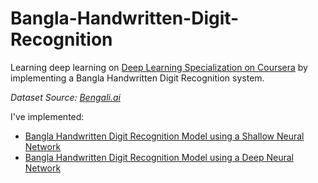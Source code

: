 # Bangla-Handwritten-Digit-Recognition
Learning deep learning on [Deep Learning Specialization on Coursera](https://www.coursera.org/specializations/deep-learning) by implementing a Bangla Handwritten Digit Recognition system.

*Dataset Source: [Bengali.ai](https://bengali.ai/)*

I've implemented:
  * [Bangla Handwritten Digit Recognition Model using a Shallow Neural Network](/BHDR_Shallow_NuralNetwork.ipynb)
  * [Bangla Handwritten Digit Recognition Model using a Deep Neural Network](/BHDR_Deep_Neural_Net.ipynb)
